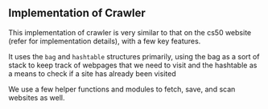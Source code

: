## Implementation of Crawler

This implementation of crawler is very similar to that on the cs50 website (refer for implementation details), with a few key features.

It uses the `bag` and `hashtable` structures primarily, using the bag as a sort of stack to keep track of webpages that we need to visit and the hashtable as a means to check if a site has already been visited

We use a few helper functions and modules to fetch, save, and scan websites as well.
